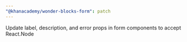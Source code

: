 ```yaml
---
"@khanacademy/wonder-blocks-form": patch
---
```


Update label, description, and error props in form components to accept React.Node
